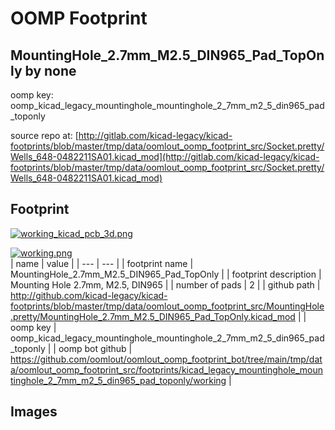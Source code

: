 # OOMP Footprint  
## MountingHole_2.7mm_M2.5_DIN965_Pad_TopOnly  by none  
  
oomp key: oomp_kicad_legacy_mountinghole_mountinghole_2_7mm_m2_5_din965_pad_toponly  
  
source repo at: [http://gitlab.com/kicad-legacy/kicad-footprints/blob/master/tmp/data/oomlout_oomp_footprint_src/Socket.pretty/Wells_648-0482211SA01.kicad_mod](http://gitlab.com/kicad-legacy/kicad-footprints/blob/master/tmp/data/oomlout_oomp_footprint_src/Socket.pretty/Wells_648-0482211SA01.kicad_mod)  
## Footprint  
  
[![working_kicad_pcb_3d.png](working_kicad_pcb_3d_600.png)](working_kicad_pcb_3d.png)  
  
[![working.png](working_600.png)](working.png)  
| name | value | 
| --- | --- | 
| footprint name | MountingHole_2.7mm_M2.5_DIN965_Pad_TopOnly | 
| footprint description | Mounting Hole 2.7mm, M2.5, DIN965 | 
| number of pads | 2 | 
| github path | http://github.com/kicad-legacy/kicad-footprints/blob/master/tmp/data/oomlout_oomp_footprint_src/MountingHole.pretty/MountingHole_2.7mm_M2.5_DIN965_Pad_TopOnly.kicad_mod | 
| oomp key | oomp_kicad_legacy_mountinghole_mountinghole_2_7mm_m2_5_din965_pad_toponly | 
| oomp bot github | https://github.com/oomlout/oomlout_oomp_footprint_bot/tree/main/tmp/data/oomlout_oomp_footprint_src/footprints/kicad_legacy_mountinghole_mountinghole_2_7mm_m2_5_din965_pad_toponly/working | 
## Images  
